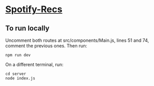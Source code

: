 # [Spotify-Recs](https://spotify-recs.herokuapp.com/)

## To run locally
Uncomment both routes at src/components/Main.js, lines 51 and 74, comment the previous ones. Then run:
```
npm run dev
```
On a different terminal, run:
```
cd server
node index.js
```
